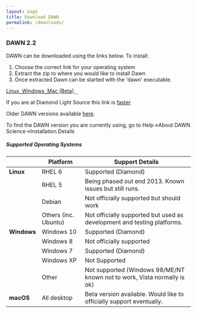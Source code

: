 ```yaml
---
layout: page
title: Download DAWN
permalink: /downloads/
---
```

### DAWN 2.2
DAWN can be downloaded using the links below. To install:

1. Choose the correct link for your operating system
2. Extract the zip to where you would like to install Dawn
3. Once extracted Dawn can be started with the 'dawn' executable.

<div class="row center">
        <a href="http://opengda.org/DawnDiamond/2.2/downloads/builds-release/DawnDiamond-2.2.0.v20160822-1446-linux64.zip" class="btn-large waves-effect">
        	Linux <i class="material-icons right">&#xE2C4;</i>
        </a>
        <a href="http://opengda.org/DawnDiamond/2.2/downloads/builds-release/DawnDiamond-2.2.0.v20160822-1446-windows64.zip" class="btn-large waves-effect">
        	Windows <i class="material-icons right">&#xE2C4;</i>
        </a>
        <a href="http://opengda.org/DawnDiamond/2.1/downloads/builds-release/DawnDiamond-2.1.0.v20160608-1214-mac64.zip" class="btn-large waves-effect">
        	Mac (Beta)<i class="material-icons right">&#xE2C4;</i>
        </a>
</div>

If you are at Diamond Light Source this link is [faster](http://dawn.diamond.ac.uk/DawnDiamond/2.2/downloads/builds-release/)

Older DAWN versions available [here](http://opengda.org/DawnDiamond/).

To find the DAWN version you are currently using, go to Help->About DAWN Science->Installation Details

##### Supported Operating Systems

|               | Platform             | Support Details                                                          |
|---------------|----------------------|--------------------------------------------------------------------------|
| **Linux**     | RHEL 6               | Supported (Diamond)                                                      |
|               | RHEL 5               | Being phased out end 2013. Known issues but still runs.                  |
|               | Debian               | Not officially supported but should work                                 |
|               | Others (inc. Ubuntu) | Not officially supported but used as development and testing platforms.  |
| **Windows**   | Windows 10           | Supported (Diamond)                                                      |
|               | Windows 8            | Not officially supported                                                 |
|               | Windows 7            | Supported (Diamond)                                                      |
|               | Windows XP           | Not Supported                                                            |
|               | Other                | Not supported (Windows 98/ME/NT known not to work, Vista normally is ok) |
| **macOS**     | All desktop          | Beta version available. Would like to officially support eventually.     |


